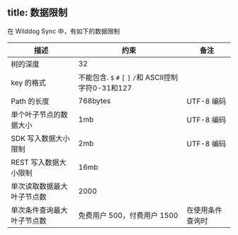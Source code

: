 title: 数据限制
---

在 Wilddog Sync 中，有如下的数据限制

| 描述            | 约束                                       | 备注       |
| ------------- | ---------------------------------------- | -------- |
| 树的深度          | 32                                       |          |
| key 的格式       | 不能包含. `$` `#` `[` `]` `/`和 ASCII控制字符0-31和127 |          |
| Path 的长度      | 768bytes                                 | UTF-8 编码 |
| 单个叶子节点的数据大小   | 1mb                                      | UTF-8 编码 |
| SDK 写入数据大小限制  | 2mb                                      | UTF-8 编码 |
| REST 写入数据大小限制 | 16mb                                     |          |
| 单次读取数据最大叶子节点数 | 2000                                     |          |
| 单次条件查询最大叶子节点数 | 免费用户 500，付费用户 1500                       | 在使用条件查询时 |



